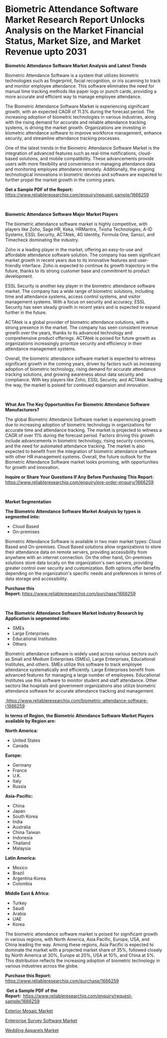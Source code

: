 <p><h1>Biometric Attendance Software Market Research Report Unlocks Analysis on the Market Financial Status, Market Size, and Market Revenue upto 2031</h1></p><p><strong>Biometric Attendance Software Market Analysis and Latest Trends</strong></p>
<p><p>Biometric Attendance Software is a system that utilizes biometric technologies such as fingerprint, facial recognition, or iris scanning to track and monitor employee attendance. This software eliminates the need for manual time tracking methods like paper logs or punch cards, providing a more accurate and efficient way to manage employee attendance.</p><p>The Biometric Attendance Software Market is experiencing significant growth, with an expected CAGR of 11.3% during the forecast period. The increasing adoption of biometric technologies in various industries, along with the rising demand for accurate and reliable attendance tracking systems, is driving the market growth. Organizations are investing in biometric attendance software to improve workforce management, enhance security, and streamline attendance tracking processes.</p><p>One of the latest trends in the Biometric Attendance Software Market is the integration of advanced features such as real-time notifications, cloud-based solutions, and mobile compatibility. These advancements provide users with more flexibility and convenience in managing attendance data and monitoring employee attendance remotely. Additionally, the ongoing technological innovations in biometric devices and software are expected to further propel the market growth in the coming years.</p></p>
<p><strong>Get a Sample PDF of the Report:&nbsp;</strong> <a href="https://www.reliableresearchiq.com/enquiry/request-sample/1666259">https://www.reliableresearchiq.com/enquiry/request-sample/1666259</a></p>
<p>&nbsp;</p>
<p><strong>Biometric Attendance Software Major Market Players</strong></p>
<p><p>The biometric attendance software market is highly competitive, with players like Zoho, Sage HR, Keka, HRMantra, Tvisha Technologies, A-ID Systems, ESSL Security, ACTAtek, 4G Identity, Formula One, Sansci, and Timecheck dominating the industry. </p><p>Zoho is a leading player in the market, offering an easy-to-use and affordable attendance software solution. The company has seen significant market growth in recent years due to its innovative features and user-friendly interface. Zoho is expected to continue its growth trajectory in the future, thanks to its strong customer base and commitment to product development.</p><p>ESSL Security is another key player in the biometric attendance software market. The company has a wide range of biometric solutions, including time and attendance systems, access control systems, and visitor management systems. With a focus on security and accuracy, ESSL Security has seen steady growth in recent years and is expected to expand further in the future.</p><p>ACTAtek is a global provider of biometric attendance solutions, with a strong presence in the market. The company has seen consistent revenue growth over the years, thanks to its advanced technology and comprehensive product offerings. ACTAtek is poised for future growth as organizations increasingly prioritize security and efficiency in their attendance management systems.</p><p>Overall, the biometric attendance software market is expected to witness significant growth in the coming years, driven by factors such as increasing adoption of biometric technology, rising demand for accurate attendance tracking solutions, and growing awareness about data security and compliance. With key players like Zoho, ESSL Security, and ACTAtek leading the way, the market is poised for continued expansion and innovation.</p></p>
<p>&nbsp;</p>
<p><strong>What Are The Key Opportunities For Biometric Attendance Software Manufacturers?</strong></p>
<p><p>The global Biometric Attendance Software market is experiencing growth due to increasing adoption of biometric technology in organizations for accurate time and attendance tracking. The market is projected to witness a CAGR of over 11% during the forecast period. Factors driving this growth include advancements in biometric technology, rising security concerns, and the need for automated attendance tracking. The market is also expected to benefit from the integration of biometric attendance software with other HR management systems. Overall, the future outlook for the Biometric Attendance Software market looks promising, with opportunities for growth and innovation.</p></p>
<p><strong>Inquire or Share Your Questions If Any Before Purchasing This Report:</strong> <a href="https://www.reliableresearchiq.com/enquiry/pre-order-enquiry/1666259">https://www.reliableresearchiq.com/enquiry/pre-order-enquiry/1666259</a></p>
<p>&nbsp;</p>
<p><strong>Market Segmentation</strong></p>
<p><strong>The Biometric Attendance Software Market Analysis by types is segmented into:</strong></p>
<p><ul><li>Cloud Based</li><li>On-premises</li></ul></p>
<p><p>Biometric Attendance Software is available in two main market types: Cloud Based and On-premises. Cloud Based solutions allow organizations to store their attendance data on remote servers, providing accessibility from anywhere with an internet connection. On the other hand, On-premises solutions store data locally on the organization's own servers, providing greater control over security and customization. Both options offer benefits depending on the organization's specific needs and preferences in terms of data storage and accessibility.</p></p>
<p><strong>Purchase this Report:&nbsp;</strong><a href="https://www.reliableresearchiq.com/purchase/1666259">https://www.reliableresearchiq.com/purchase/1666259</a></p>
<p>&nbsp;</p>
<p><strong>The Biometric Attendance Software Market Industry Research by Application is segmented into:</strong></p>
<p><ul><li>SMEs</li><li>Large Enterprises</li><li>Educational Institutes</li><li>Others</li></ul></p>
<p><p>Biometric attendance software is widely used across various sectors such as Small and Medium Enterprises (SMEs), Large Enterprises, Educational Institutes, and others. SMEs utilize this software to track employee attendance systematically and efficiently. Large Enterprises benefit from advanced features for managing a large number of employees. Educational Institutes use this software to monitor student and staff attendance. Other sectors like hospitals and government organizations also utilize biometric attendance software for accurate attendance tracking and management.</p></p>
<p><a href="https://www.reliableresearchiq.com/biometric-attendance-software-r1666259">&nbsp;https://www.reliableresearchiq.com/biometric-attendance-software-r1666259</a></p>
<p><strong>In terms of Region, the Biometric Attendance Software Market Players available by Region are:</strong></p>
<p>
    <p> <strong> North America: </strong>
        <ul>
            <li>United States</li>
            <li>Canada</li>
        </ul>
        </p> 
    <p> <strong> Europe: </strong>
        <ul>
            <li>Germany</li>
            <li>France</li>
            <li>U.K.</li>
            <li>Italy</li>
            <li>Russia</li>
        </ul>
        </p> 
    <p> <strong> Asia-Pacific: </strong>
        <ul>
            <li>China</li>
            <li>Japan</li>
            <li>South Korea</li>
            <li>India</li>
            <li>Australia</li>
            <li>China Taiwan</li>
            <li>Indonesia</li>
            <li>Thailand</li>
            <li>Malaysia</li>
        </ul>
        </p> 
    <p> <strong> Latin America: </strong>
        <ul>
            <li>Mexico</li>
            <li>Brazil</li>
            <li>Argentina Korea</li>
            <li>Colombia</li>
        </ul>
        </p> 
    <p> <strong> Middle East & Africa: </strong>
        <ul>
            <li>Turkey</li>
            <li>Saudi</li>
            <li>Arabia</li>
            <li>UAE</li>
            <li>Korea</li>
        </ul>
    </p>
    </p>
<p><p>The biometric attendance software market is poised for significant growth in various regions, with North America, Asia Pacific, Europe, USA, and China leading the way. Among these regions, Asia Pacific is expected to dominate the market with a projected market share of 35%, followed closely by North America at 30%, Europe at 20%, USA at 10%, and China at 5%. This distribution reflects the increasing adoption of biometric technology in various industries across the globe.</p></p>
<p><strong>Purchase this Report: </strong><a href="https://www.reliableresearchiq.com/purchase/1666259">https://www.reliableresearchiq.com/purchase/1666259</a></p>
<p>&nbsp;<strong>Get a Sample PDF of the Report:&nbsp;&nbsp;</strong><a href="https://www.reliableresearchiq.com/enquiry/request-sample/1666259">https://www.reliableresearchiq.com/enquiry/request-sample/1666259</a></p>
<p><strong></strong></p>
<p><p><a href="https://medium.com/@jeancoleman732/exterior-mosaic-market-emerging-trends-and-future-prospects-for-period-from-2024-to-2031-34e11a84567c">Exterior Mosaic Market</a></p><p><a href="https://github.com/HenrietteMills1/Market-Research-Report-List-2/blob/main/enterprise-survey-software-market.md">Enterprise Survey Software Market</a></p><p><a href="https://medium.com/@luke.wilson7856/insights-into-the-wedding-apparels-industry-market-financial-status-market-size-and-revenue-ab7db6576fd7">Wedding Apparels Market</a></p></p>